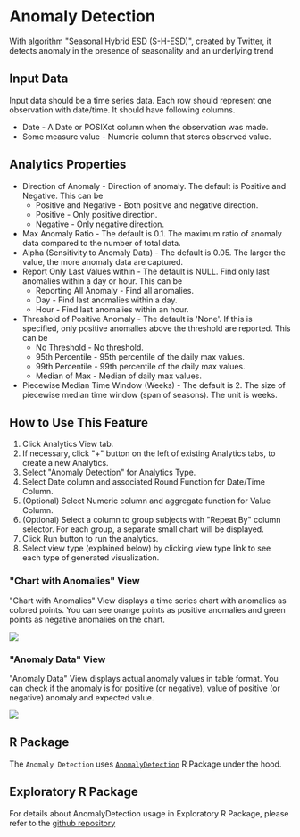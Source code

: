 # Anomaly Detection

With algorithm "Seasonal Hybrid ESD (S-H-ESD)", created by Twitter, it detects anomaly in the presence of seasonality and an underlying trend

## Input Data
Input data should be a time series data. Each row should represent one observation with date/time. It should have following columns.

  * Date - A Date or POSIXct column when the observation was made.
  * Some measure value - Numeric column that stores observed value.

## Analytics Properties
  * Direction of Anomaly - Direction of anomaly. The default is Positive and Negative. This can be
    * Positive and Negative - Both positive and negative direction.
    * Positive - Only positive direction.
    * Negative - Only negative direction.
  * Max Anomaly Ratio - The default is 0.1. The maximum ratio of anomaly data compared to the number of total data.
  * Alpha (Sensitivity to Anomaly Data) - The default is 0.05. The larger the value, the more anomaly data are captured.
  * Report Only Last Values within - The default is NULL. Find only last anomalies within a day or hour. This can be
    * Reporting All Anomaly - Find all anomalies.
    * Day - Find last anomalies within a day.
    * Hour - Find last anomalies within an hour.
  * Threshold of Positive Anomaly - The default is 'None'. If this is specified, only positive anomalies above the threshold are reported. This can be
    * No Threshold - No threshold.
    * 95th Percentile - 95th percentile of the daily max values.
    * 99th Percentile - 99th percentile of the daily max values.
    * Median of Max - Median of daily max values.
  * Piecewise Median Time Window (Weeks) - The default is 2. The size of piecewise median time window (span of seasons). The unit is weeks.


## How to Use This Feature
1. Click Analytics View tab.
2. If necessary, click "+" button on the left of existing Analytics tabs, to create a new Analytics.
3. Select "Anomaly Detection" for Analytics Type.
4. Select Date column and associated Round Function for Date/Time Column.
5. (Optional) Select Numeric column and aggregate function for Value Column.
6. (Optional) Select a column to group subjects with "Repeat By" column selector. For each group, a separate small chart will be displayed.
10. Click Run button to run the analytics.
11. Select view type (explained below) by clicking view type link to see each type of generated visualization.

### "Chart with Anomalies" View
"Chart with Anomalies" View displays a time series chart with anomalies as colored points. You can see orange points as positive anomalies and green points as negative anomalies on the chart. 

![](images/chart-with-anomaly.png)

### "Anomaly Data" View
"Anomaly Data" View displays actual anomaly values in table format. You can check if the anomaly is for positive (or negative), value of positive (or negative) anomaly and expected value.

![](images/anomaly-data.png)

## R Package

The `Anomaly Detection` uses [`AnomalyDetection`](https://github.com/twitter/AnomalyDetection) R Package under the hood.

## Exploratory R Package

For details about AnomalyDetection usage in Exploratory R Package, please refer to the [github repository](https://github.com/exploratory-io/exploratory_func/blob/master/R/anomaly_detection.R)
